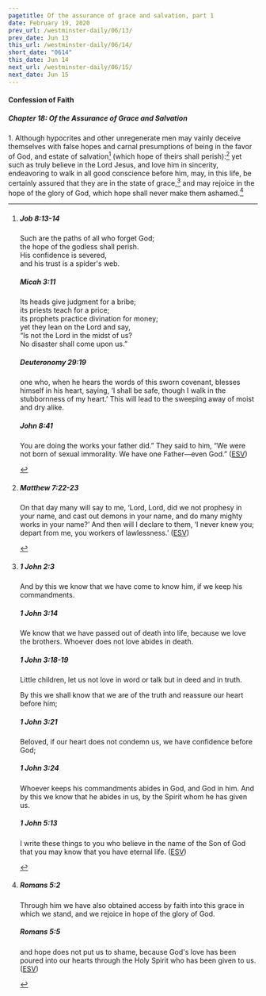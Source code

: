 ```yaml
---
pagetitle: Of the assurance of grace and salvation, part 1
date: February 19, 2020
prev_url: /westminster-daily/06/13/
prev_date: Jun 13
this_url: /westminster-daily/06/14/
short_date: "0614"
this_date: Jun 14
next_url: /westminster-daily/06/15/
next_date: Jun 15
---
```


#### Confession of Faith

##### Chapter 18: Of the Assurance of Grace and Salvation

1\. Although hypocrites and other unregenerate men may vainly deceive themselves with false hopes and carnal presumptions of being in the favor of God, and estate of salvation[^fnref:wcf1] (which hope of theirs shall perish):[^fnref:wcf2] yet such as truly believe in the Lord Jesus, and love him in sincerity, endeavoring to walk in all good conscience before him, may, in this life, be certainly assured that they are in the state of grace,[^fnref:wcf3] and may rejoice in the hope of the glory of God, which hope shall never make them ashamed.[^fnref:wcf4]

[^fnref:wcf1]: <div class="esv"><h5>Job 8:13-14</h5> <div class="esv-text"><div class="block-indent"> <p class="line-group" id="p18008013.01-1">Such are the paths of all who forget God;<br /> <span class="indent"></span>the hope of the godless shall perish.<br />  His confidence is severed,<br /> <span class="indent"></span>and his trust is a spider's web.</p> </div> </div><h5>Micah 3:11</h5> <div class="esv-text"><div class="block-indent"> <p class="line-group" id="p33003011.01-2">Its heads give judgment for a bribe;<br /> <span class="indent"></span>its priests teach for a price;<br /> <span class="indent"></span>its prophets practice divination for money;<br /> yet they lean on the <span class="small-caps">Lord</span> and say,<br /> <span class="indent"></span>&#8220;Is not the <span class="small-caps">Lord</span> in the midst of us?<br /> <span class="indent"></span>No disaster shall come upon us.&#8221;</p> </div> </div><h5>Deuteronomy 29:19</h5> <div class="esv-text"><p id="p05029019.01-3">one who, when he hears the words of this sworn covenant, blesses himself in his heart, saying, &#8216;I shall be safe, though I walk in the stubbornness of my heart.&#8217; This will lead to the sweeping away of moist and dry alike.</p> </div><h5>John 8:41</h5> <div class="esv-text"><p id="p43008041.01-4"><span class="woc">You are doing the works your father did.&#8221;</span> They said to him, &#8220;We were not born of sexual immorality. We have one Father&#8212;even God.&#8221;  (<a href="http://www.esv.org" class="copyright">ESV</a>)</p> </div> </div>

[^fnref:wcf2]: <div class="esv"><h5>Matthew 7:22-23</h5> <div class="esv-text"><p id="p40007022.01-1"><span class="woc">On that day many will say to me, &#8216;Lord, Lord, did we not prophesy in your name, and cast out demons in your name, and do many mighty works in your name?&#8217;</span> <span class="woc">And then will I declare to them, &#8216;I never knew you; depart from me, you workers of lawlessness.&#8217;</span>  (<a href="http://www.esv.org" class="copyright">ESV</a>)</p> </div> </div>

[^fnref:wcf3]: <div class="esv"><h5>1 John 2:3</h5> <div class="esv-text"><p id="p62002003.01-1">And by this we know that we have come to know him, if we keep his commandments.</p> </div><h5>1 John 3:14</h5> <div class="esv-text"><p id="p62003014.01-2">We know that we have passed out of death into life, because we love the brothers. Whoever does not love abides in death.</p> </div><h5>1 John 3:18-19</h5> <div class="esv-text"><p id="p62003018.01-3">Little children, let us not love in word or talk but in deed and in truth.</p>  <p id="p62003019.01-3">By this we shall know that we are of the truth and reassure our heart before him;</p> </div><h5>1 John 3:21</h5> <div class="esv-text"><p id="p62003021.01-4">Beloved, if our heart does not condemn us, we have confidence before God;</p> </div><h5>1 John 3:24</h5> <div class="esv-text"><p id="p62003024.01-5">Whoever keeps his commandments abides in God, and God in him. And by this we know that he abides in us, by the Spirit whom he has given us.</p> </div><h5>1 John 5:13</h5> <div class="esv-text"> <p id="p62005013.05-6">I write these things to you who believe in the name of the Son of God that you may know that you have eternal life.  (<a href="http://www.esv.org" class="copyright">ESV</a>)</p> </div> </div>

[^fnref:wcf4]: <div class="esv"><h5>Romans 5:2</h5> <div class="esv-text"><p id="p45005002.01-1">Through him we have also obtained access by faith into this grace in which we stand, and we rejoice in hope of the glory of God.</p> </div><h5>Romans 5:5</h5> <div class="esv-text"><p id="p45005005.01-2">and hope does not put us to shame, because God's love has been poured into our hearts through the Holy Spirit who has been given to us.  (<a href="http://www.esv.org" class="copyright">ESV</a>)</p> </div> </div>

